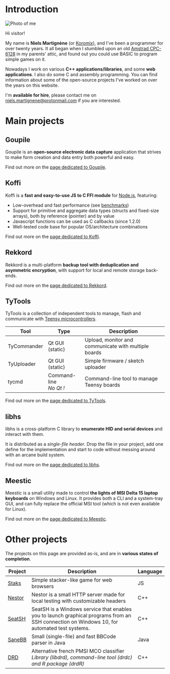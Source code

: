 # Introduction

<div id="me">
    <img src="{{ ASSET static/niels.webp }}" alt="Photo of me" />
    <div>
        <p>Hi visitor!
        <p>My name is <b>Niels Martignène</b> (or <a href="https://github.com/Koromix" target="_blank">Koromix</a>), and I've been a programmer for over twenty years. It all began when I stumbled upon an old <a href="https://en.wikipedia.org/wiki/Amstrad_CPC#CPC6128" target="_blank">Amstrad CPC-6128</a> in my parents' attic, and found out you could use BASIC to program simple games on it.
        <p>Nowadays I work on various <b>C++ applications/libraries</b>, and some <b>web applications</b>. I also do some C and assembly programming. You can find information about some of the open-source projects I've worked on over the years on this website.
        <p>I'm <b>available for hire</b>, please contact me on <a href="mailto:niels.martignene@protonmail.com">niels.martignene@protonmail.com</a> if you are interested.
    </div>
</div>

# Main projects

## Goupile

Goupile is an **open-source electronic data capture** application that strives to make form creation and data entry both powerful and easy.

Find out more on the [page dedicated to Goupile](goupile).

## Koffi

Koffi is a **fast and easy-to-use JS to C FFI module** for [Node.js](https://nodejs.org/), featuring:

* Low-overhead and fast performance (see [benchmarks](https://koffi.dev/benchmarks))
* Support for primitive and aggregate data types (structs and fixed-size arrays), both by reference (pointer) and by value
* Javascript functions can be used as C callbacks (since 1.2.0)
* Well-tested code base for popular OS/architecture combinations

Find out more on the [page dedicated to Koffi](koffi).

## Rekkord

Rekkord is a multi-platform **backup tool with deduplication and asymmetric encryption**, with support for local and remote storage back-ends.

Find out more on the [page dedicated to Rekkord](rekkord).

## TyTools

TyTools is a collection of independent tools to manage, flash and communicate with [Teensy microcontrollers](https://www.pjrc.com/teensy/).

Tool        | Type                      | Description
----------- | ------------------------- | ----------------------------------------------------
TyCommander | Qt GUI (static)           | Upload, monitor and communicate with multiple boards
TyUploader  | Qt GUI (static)           | Simple firmware / sketch uploader
tycmd       | Command-line<br>_No Qt !_ | Command-line tool to manage Teensy boards

Find out more on the [page dedicated to TyTools](tytools).

## libhs

libhs is a cross-platform C library to **enumerate HID and serial devices** and interact with them.

It is distributed as a *single-file header*. Drop the file in your project, add one define for the implementation and start to code without messing around with an arcane build system.

Find out more on the [page dedicated to libhs](libhs).

## Meestic

Meestic is a small utility made to control **the lights of MSI Delta 15 laptop keyboards** on Windows and Linux. It provides both a CLI and a system-tray GUI, and can fully replace the official MSI tool (which is not even available for Linux).

Find out more on the [page dedicated to Meestic](meestic).

# Other projects

The projects on this page are provided as-is, and are in **various states of completion**.

Project | Description | Language
------- | ----------- | --------
[Staks](misc#staks) | Simple stacker-like game for web browsers | JS
[Nestor](misc#nestor) | Nestor is a small HTTP server made for local testing with customizable headers | C++
[SeatSH](misc#seatsh) | SeatSH is a Windows service that enables you to launch graphical programs from an SSH connection on Windows 10, for automated test systems. | C++
[SaneBB](misc#sanebb) | Small (single-file) and fast BBCode parser in Java | Java
[DRD](misc#drd) | Alternative french PMSI MCO classifier<br>*Library (libdrd), command-line tool (drdc) and R package (drdR)* | C++
